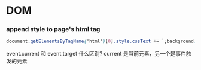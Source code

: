 # DOM

### append style to page's html tag

```css
document.getElementsByTagName('html')[0].style.cssText += `;background: ${data.activityBgColor}`;
```

event.current 和 event.target 什么区别? current 是当前元素，另一个是事件触发的元素
